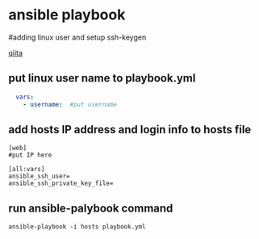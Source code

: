 # ansible playbook 
#adding linux user and setup ssh-keygen

[qiita](http://qiita.com/komitomo/private/e78855fa1ccee1737ac7) 

## put linux user name to playbook.yml

```playbook.yml
  vars:
    - username:  #put username
```


## add hosts IP address and login info to hosts file

```:hosts
[web]
#put IP here

[all:vars]
ansible_ssh_user=
ansible_ssh_private_key_file=
```

## run ansible-palybook command

```
ansible-playbook -i hosts playbook.yml
```
